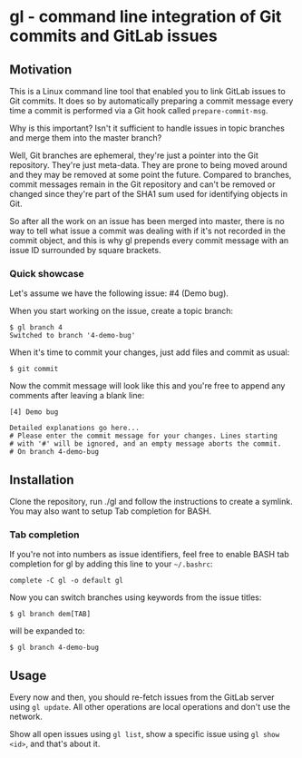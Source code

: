 # gl - command line integration of Git commits and GitLab issues

## Motivation

This is a Linux command line tool that enabled you to link GitLab issues to Git commits. It does so by automatically preparing a commit message every time a commit is performed via a Git hook called `prepare-commit-msg`.

Why is this important? Isn't it sufficient to handle issues in topic branches and merge them into the master branch?

Well, Git branches are ephemeral, they're just a pointer into the Git repository. They're just meta-data. They are prone to being moved around and they may be removed at some point the future. Compared to branches, commit messages remain in the Git repository and can't be removed or changed since they're part of the SHA1 sum used for identifying objects in Git.

So after all the work on an issue has been merged into master, there is no way to tell what issue a commit was dealing with if it's not recorded in the commit object, and this is why gl prepends every commit message with an issue ID surrounded by square brackets.

### Quick showcase

Let's assume we have the following issue: #4 (Demo bug). 

When you start working on the issue, create a topic branch:

```
$ gl branch 4
Switched to branch '4-demo-bug'
```

When it's time to commit your changes, just add files and commit as usual:

```
$ git commit
```

Now the commit message will look like this and you're free to append any comments after leaving a blank line:

```
[4] Demo bug

Detailed explanations go here...
# Please enter the commit message for your changes. Lines starting
# with '#' will be ignored, and an empty message aborts the commit.
# On branch 4-demo-bug
```

## Installation

Clone the repository, run ./gl and follow the instructions to create a symlink. You may also want to setup Tab completion for BASH.

### Tab completion

If you're not into numbers as issue identifiers, feel free to enable BASH tab completion for gl by adding this line to your `~/.bashrc`:

```
complete -C gl -o default gl
```

Now you can switch branches using keywords from the issue titles:

```
$ gl branch dem[TAB]
```

will be expanded to:

```
$ gl branch 4-demo-bug
```

## Usage

Every now and then, you should re-fetch issues from the GitLab server using `gl update`. All other operations are local operations and don't use the network.

Show all open issues using `gl list`, show a specific issue using `gl show <id>`, and that's about it.